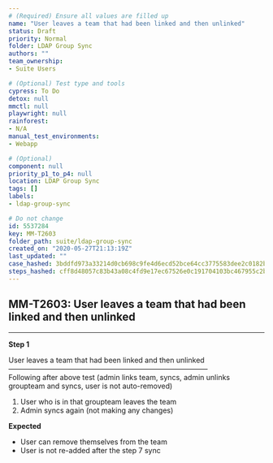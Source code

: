 ```yaml
---
# (Required) Ensure all values are filled up
name: "User leaves a team that had been linked and then unlinked"
status: Draft
priority: Normal
folder: LDAP Group Sync
authors: ""
team_ownership: 
- Suite Users

# (Optional) Test type and tools
cypress: To Do
detox: null
mmctl: null
playwright: null
rainforest: 
- N/A
manual_test_environments: 
- Webapp

# (Optional)
component: null
priority_p1_to_p4: null
location: LDAP Group Sync
tags: []
labels: 
- ldap-group-sync

# Do not change
id: 5537284
key: MM-T2603
folder_path: suite/ldap-group-sync
created_on: "2020-05-27T21:13:19Z"
last_updated: ""
case_hashed: 3bddfd973a33214d0cb698c9fe4d6ecd52bce64cc3775583dee2c0182b9277563306ae498ccb9ac637733ca8e693c415
steps_hashed: cff8d48057c83b43a08c4fd9e17ec67526e0c191704103bc467955c2ba86b994883dcf4157ff4d497518d5995823b65d
---
```


## MM-T2603: User leaves a team that had been linked and then unlinked

---

**Step 1**

User leaves a team that had been linked and then unlinked\
————————————————————————————\
Following after above test (admin links team, syncs, admin unlinks groupteam and syncs, user is not auto-removed)

1. User who is in that groupteam leaves the team
2. Admin syncs again (not making any changes)

**Expected**

- User can remove themselves from the team
- User is not re-added after the step 7 sync

